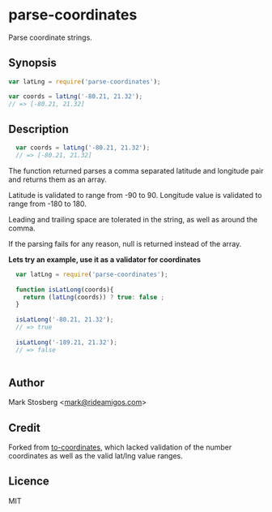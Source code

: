 # parse-coordinates

Parse coordinate strings.

## Synopsis

```javascript
var latLng = require('parse-coordinates');

var coords = latLng('-80.21, 21.32');
// => [-80.21, 21.32]
```

## Description

```javascript
  var coords = latLng('-80.21, 21.32');
  // => [-80.21, 21.32]
```

The function returned parses a comma separated latitude and longitude pair and returns them as an array.

Latitude is validated to range from -90 to 90.  Longitude value is validated to range from
-180 to 180.

Leading and trailing space are tolerated in the string, as well as around the comma.

If the parsing fails for any reason, null is returned instead of the array.

**Lets try an example, use it as a validator for coordinates**

```javascript
  var latLng = require('parse-coordinates');
  
  function isLatLong(coords){
    return (latLng(coords)) ? true: false ;
  }
  
  isLatLong('-80.21, 21.32');
  // => true
 
  isLatLong('-189.21, 21.32');
  // => false
  
```


## Author

 Mark Stosberg \<mark@rideamigos.com>

## Credit

 Forked from
 [to-coordinates](https://github.com/eivindfjeldstad/to-coordinates), which
 lacked validation of the number coordinates as well as the valid lat/lng value ranges.

## Licence

 MIT
